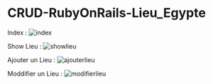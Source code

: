 # CRUD-RubyOnRails-Lieu_Egypte

Index : 
![index](https://user-images.githubusercontent.com/31990307/174178418-8a06e442-54ac-4d06-935c-6e4b25e8b668.PNG)

Show Lieu : 
![showlieu](https://user-images.githubusercontent.com/31990307/174178671-84f45eed-ef3e-402e-99db-9d8a533eab5c.PNG)

Ajouter un Lieu :
![ajouterlieu](https://user-images.githubusercontent.com/31990307/174178880-fe9a7f53-b381-486f-84db-485dda86e333.PNG)

Moddifier un Lieu :
![modifierlieu](https://user-images.githubusercontent.com/31990307/174178921-951891e6-bf3a-4cff-a72f-e8cd47d9206d.PNG)
